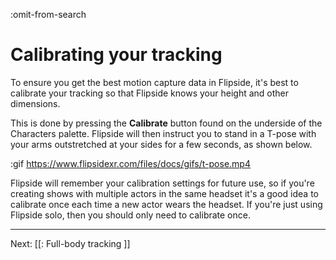:omit-from-search

# Calibrating your tracking

To ensure you get the best motion capture data in Flipside, it's best to calibrate
your tracking so that Flipside knows your height and other dimensions.

This is done by pressing the **Calibrate** button found on the underside of the Characters
palette. Flipside will then instruct you to stand in a T-pose with your arms outstretched
at your sides for a few seconds, as shown below.

:gif https://www.flipsidexr.com/files/docs/gifs/t-pose.mp4

Flipside will remember your calibration settings for future use, so if you're creating
shows with multiple actors in the same headset it's a good idea to calibrate once each
time a new actor wears the headset. If you're just using Flipside solo, then you should
only need to calibrate once.

---

Next: [[: Full-body tracking ]]
